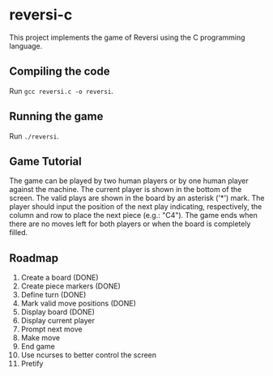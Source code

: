 # reversi-c

This project implements the game of Reversi using the C programming language.

## Compiling the code

Run `gcc reversi.c -o reversi`.

## Running the game

Run `./reversi`.

## Game Tutorial

The game can be played by two human players or by one human player against the machine.
The current player is shown in the bottom of the screen.
The valid plays are shown in the board by an asterisk ('*') mark.
The player should input the position of the next play indicating, respectively, the column and row to place the next piece (e.g.: "C4").
The game ends when there are no moves left for both players or when the board is completely filled.

## Roadmap

1. Create a board (DONE)
2. Create piece markers (DONE)
3. Define turn (DONE)
4. Mark valid move positions (DONE)
5. Display board (DONE)
6. Display current player
7. Prompt next move
8. Make move
9. End game
10. Use ncurses to better control the screen
11. Pretify